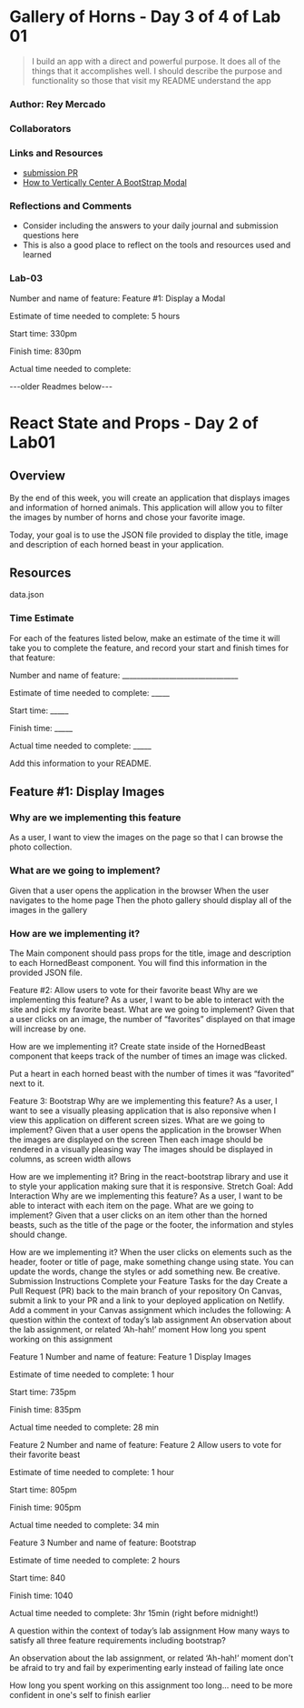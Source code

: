 # Gallery of Horns - Day 3 of 4 of Lab 01

> I build an app with a direct and powerful purpose. It does all of the things that it accomplishes well. I should describe the purpose and functionality so those that visit my README understand the app

### Author: Rey Mercado

### Collaborators


### Links and Resources
* [submission PR](https://github.com/44thm0820/gallery-of-horns)
* [How to Vertically Center A BootStrap Modal](https://react-bootstrap.github.io/components/modal/#vertically-centered)

### Reflections and Comments
* Consider including the answers to your daily journal and submission questions here
* This is also a good place to reflect on the tools and resources used and learned

### Lab-03

Number and name of feature: Feature #1: Display a Modal

Estimate of time needed to complete: 5 hours

Start time: 330pm

Finish time: 830pm

Actual time needed to complete: 

---older Readmes below---

# React State and Props - Day 2 of Lab01

## Overview

By the end of this week, you will create an application that displays images and information of horned animals. This application will allow you to filter the images by number of horns and chose your favorite image.

Today, your goal is to use the JSON file provided to display the title, image and description of each horned beast in your application.

## Resources

data.json

### Time Estimate

For each of the features listed below, make an estimate of the time it will take you to complete the feature, and record your start and finish times for that feature:

Number and name of feature: ________________________________

Estimate of time needed to complete: _____

Start time: _____

Finish time: _____

Actual time needed to complete: _____

Add this information to your README.

## Feature #1: Display Images

### Why are we implementing this feature

As a user, I want to view the images on the page so that I can browse the photo collection.

### What are we going to implement?

Given that a user opens the application in the browser
When the user navigates to the home page
Then the photo gallery should display all of the images in the gallery

### How are we implementing it?

The Main component should pass props for the title, image and description to each HornedBeast component. You will find this information in the provided JSON file.

Feature #2: Allow users to vote for their favorite beast
Why are we implementing this feature?
As a user, I want to be able to interact with the site and pick my favorite beast.
What are we going to implement?
Given that a user clicks on an image, the number of “favorites” displayed on that image will increase by one.

How are we implementing it?
Create state inside of the HornedBeast component that keeps track of the number of times an image was clicked.

Put a heart in each horned beast with the number of times it was “favorited” next to it.

Feature 3: Bootstrap
Why are we implementing this feature?
As a user, I want to see a visually pleasing application that is also reponsive when I view this application on different screen sizes.
What are we going to implement?
Given that a user opens the application in the browser
When the images are displayed on the screen
Then each image should be rendered in a visually pleasing way
The images should be displayed in columns, as screen width allows

How are we implementing it?
Bring in the react-bootstrap library and use it to style your application making sure that it is responsive.
Stretch Goal: Add Interaction
Why are we implementing this feature?
As a user, I want to be able to interact with each item on the page.
What are we going to implement?
Given that a user clicks on an item other than the horned beasts, such as the title of the page or the footer, the information and styles should change.

How are we implementing it?
When the user clicks on elements such as the header, footer or title of page, make something change using state.
You can update the words, change the styles or add something new. Be creative.
Submission Instructions
Complete your Feature Tasks for the day
Create a Pull Request (PR) back to the main branch of your repository
On Canvas, submit a link to your PR and a link to your deployed application on Netlify. Add a comment in your Canvas assignment which includes the following:
A question within the context of today’s lab assignment
An observation about the lab assignment, or related ‘Ah-hah!’ moment
How long you spent working on this assignment


Feature 1
Number and name of feature: Feature 1 Display Images

Estimate of time needed to complete: 1 hour

Start time: 735pm

Finish time: 835pm

Actual time needed to complete: 28 min

Feature 2
Number and name of feature: Feature 2 Allow users to vote for their favorite beast

Estimate of time needed to complete: 1 hour

Start time: 805pm

Finish time: 905pm

Actual time needed to complete: 34 min

Feature 3
Number and name of feature: Bootstrap

Estimate of time needed to complete: 2 hours

Start time: 840

Finish time: 1040

Actual time needed to complete: 3hr 15min (right before midnight!)


A question within the context of today’s lab assignment
  How many ways to satisfy all three feature requirements including bootstrap?

An observation about the lab assignment, or related ‘Ah-hah!’ moment
  don't be afraid to try and fail by experimenting early instead of failing late once

How long you spent working on this assignment
too long... need to be more confident in one's self to finish earlier